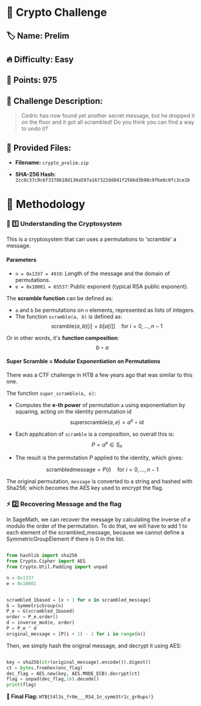 # 🔐 Crypto Challenge

## 🏷️ Name: Prelim

## 🔥 Difficulty: Easy

## 🎯 Points: 975

## 📜 Challenge Description: 
> Cedric has now found yet another secret message, but he dropped it on the floor and it got all scrambled! Do you think you can find a way to undo it?

## 📂 Provided Files:
- **Filename:** `crypto_prelim.zip`

- **SHA-256 Hash:** `2cc8c37c9c6f3378618d130a597a167322dd841f2566d3b98c9f6e0c0fc3ce1b`

# 🚀 Methodology

### 🔎 1️⃣ Understanding the Cryptosystem

This is a cryptosystem that can uses a permutations to 'scramble' a message. 

#### Parameters
- `n = 0x1337 = 4919`: Length of the message and the domain of permutations.
- `e = 0x10001 = 65537`: Public exponent (typical RSA public exponent).

The **scramble function** can be defined as:

- `a` and `b` be permutations on `n` elements, represented as lists of integers.
- The function `scramble(a, b)` is defined as:
\
$$\text{scramble}(a, b)[i] = b[a[i]] \quad \text{for } i = 0, \dots, n-1$$

Or in other words, it's **function composition**:  $$b \circ a$$

#### Super Scramble = Modular Exponentiation on Permutations

There was a CTF challenge in HTB a few years ago that was similar to this one.

The function `super_scramble(a, e)`:
- Computes the **e-th power** of permutation `a` using exponentiation by squaring, acting on the identity permutation $\text{id}$
  $$\text{superscramble}(a, e) = a^e \circ \text{id}$$

- Each application of `scramble` is a composition, so overall this is:
  $$P = a^e \in S_n$$
- The result is the permutation $P$ applied to the identity, which gives:
  
 $$\text{scrambledmessage} = P(i) \quad \text{for } i = 0, \dots, n-1$$


The original permutation, `message` is converted to a string and hashed with Sha256; which becomes the AES key used to encrypt the flag. 

### ⚡ 2️⃣ Recovering Message and the flag

In SageMath, we can recover the message by calculating the inverse of $e$ modulo the order of the permutation. To do that, we will have to add 1 to each element of the scrambled_message, because we cannot define a SymmetricGroupElement if there is 0 in the list.

```python

from hashlib import sha256
from Crypto.Cipher import AES
from Crypto.Util.Padding import unpad

n = 0x1337
e = 0x10001


scrambled_1based = [x + 1 for x in scrambled_message]
G = SymmetricGroup(n)
P_e = G(scrambled_1based)
order = P_e.order()
d = inverse_mod(e, order)
P = P_e ^ d
original_message = [P(i + 1) - 1 for i in range(n)]

```

Then, we simply hash the original message, and decrypt it using AES:


```python

key = sha256(str(original_message).encode()).digest()
ct = bytes.fromhex(enc_flag)
dec_flag = AES.new(key, AES.MODE_ECB).decrypt(ct)
flag = unpad(dec_flag,16).decode()
print(flag)

```

**🚩 Final Flag:** `HTB{t4l3s_fr0m___RS4_1n_symm3tr1c_gr0ups!}`


